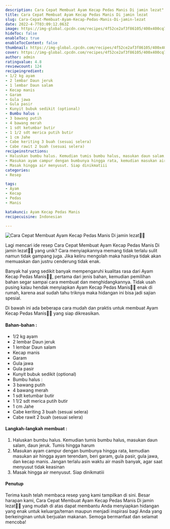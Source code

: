 ```yaml
---
description: Cara Cepat Membuat Ayam Kecap Pedas Manis Di jamin lezat"
title: Cara Cepat Membuat Ayam Kecap Pedas Manis Di jamin lezat
slug: Cara-Cepat-Membuat-Ayam-Kecap-Pedas-Manis-Di-jamin-lezat
date: 2022-4-7T03:09:12.063Z
image: https://img-global.cpcdn.com/recipes/4f52ce2af3f86105/400x400cq70/photo.jpg
hideToc: false
enableToc: true
enableTocContent: false
thumbnail: https://img-global.cpcdn.com/recipes/4f52ce2af3f86105/400x400cq70/photo.jpg
cover: https://img-global.cpcdn.com/recipes/4f52ce2af3f86105/400x400cq70/photo.jpg
author: admin
ratingvalue: 4.8
reviewcount: 124
recipeingredient:
- 1/2 kg ayam
- 2 lembar Daun jeruk
- 1 lembar Daun salam
- Kecap manis
- Garam
- Gula jawa
- Gula pasir
- Kunyit bubuk sedikit (optional)
- Bumbu halus :
- 3 bawang putih
- 4 bawang merah
- 1 sdt ketumbar butir
- 1 1/2 sdt merica putih butir
- 1 cm Jahe
- Cabe keriting 3 buah (sesuai selera)
- Cabe rawit 2 buah (sesuai selera)
recipeinstructions:
- Haluskan bumbu halus. Kemudian tumis bumbu halus, masukan daun salam, daun jeruk. Tumis hingga harum
- Masukan ayam campur dengan bumbunya hingga rata, kemudian masukan air hingga ayam terendam, beri garam, gula pasir, gula jawa, dan kecap manis. Jangan terlalu asin waktu air masih banyak, agar saat menyusut tidak keasinan
- Masak hingga air menyusut. Siap dinikmatiii
categories:
- Resep

tags:
- Ayam
- Kecap
- Pedas
- Manis

katakunci: Ayam Kecap Pedas Manis
recipecuisine: Indonesian

---
```


![Cara Cepat Membuat Ayam Kecap Pedas Manis Di jamin lezat👩‍🍳](https://img-global.cpcdn.com/recipes/4f52ce2af3f86105/400x400cq70/photo.jpg)

Lagi mencari ide resep Cara Cepat Membuat Ayam Kecap Pedas Manis Di jamin lezat👩‍🍳 yang unik? Cara menyiapkannya memang tidak terlalu sulit namun tidak gampang juga. Jika keliru mengolah maka hasilnya tidak akan memuaskan dan justru cenderung tidak enak.

Banyak hal yang sedikit banyak mempengaruhi kualitas rasa dari Ayam Kecap Pedas Manis👩‍🍳, pertama dari jenis bahan, kemudian pemilihan bahan segar sampai cara membuat dan menghidangkannya. Tidak usah pusing kalau hendak menyiapkan Ayam Kecap Pedas Manis👩‍🍳 enak di rumah, karena asal sudah tahu triknya maka hidangan ini bisa jadi sajian spesial.

Di bawah ini ada beberapa cara mudah dan praktis untuk membuat Ayam Kecap Pedas Manis👩‍🍳 yang siap dikreasikan.

<!--inarticleads1-->

#### Bahan-bahan :

- 1/2 kg ayam
- 2 lembar Daun jeruk
- 1 lembar Daun salam
- Kecap manis
- Garam
- Gula jawa
- Gula pasir
- Kunyit bubuk sedikit (optional)
- Bumbu halus :
- 3 bawang putih
- 4 bawang merah
- 1 sdt ketumbar butir
- 1 1/2 sdt merica putih butir
- 1 cm Jahe
- Cabe keriting 3 buah (sesuai selera)
- Cabe rawit 2 buah (sesuai selera)

<!--inarticleads2-->

#### Langkah-langkah membuat :

1. Haluskan bumbu halus. Kemudian tumis bumbu halus, masukan daun salam, daun jeruk. Tumis hingga harum
1. Masukan ayam campur dengan bumbunya hingga rata, kemudian masukan air hingga ayam terendam, beri garam, gula pasir, gula jawa, dan kecap manis. Jangan terlalu asin waktu air masih banyak, agar saat menyusut tidak keasinan
1. Masak hingga air menyusut. Siap dinikmatiii

#### Penutup

Terima kasih telah membaca resep yang kami tampilkan di sini. Besar harapan kami, Cara Cepat Membuat Ayam Kecap Pedas Manis Di jamin lezat👩‍🍳 yang mudah di atas dapat membantu Anda menyiapkan hidangan yang enak untuk keluarga/teman maupun menjadi inspirasi bagi Anda yang berkeinginan untuk berjualan makanan. Semoga bermanfaat dan selamat mencoba!
